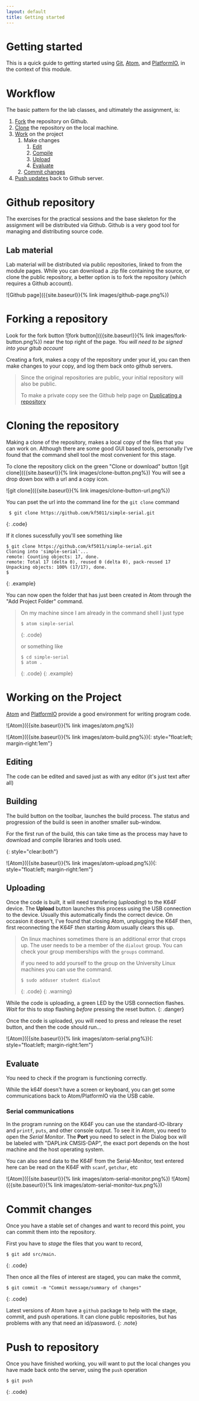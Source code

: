 ```yaml
---
layout: default
title: Getting started
---
```

# Getting started
This is a quick guide to getting started using [Git](https://github.com), [Atom](https://atom.io), and [PlatformIO](http://platformio.org), in the context of this module.

# Workflow
The basic pattern for the lab classes, and ultimately the assignment, is:

 1. [Fork](#forking-a-repository) the repository on Github.
 2. [Clone](#cloning-the-repository) the repository on the local machine.
 3. [Work](#working-on-the-project) on the project
    1. Make changes
       1. [Edit](#editing)
       2. [Compile](#building)
       3. [Upload](#uploading)
       4. [Evaluate](#evaluate)
    2. [Commit changes](#commit-changes)
 5. [Push updates](#push-to-repository) back to Github server.

# Github repository
The exercises for the practical sessions and the base skeleton for the assignment will be distributed via Github.  Github is a very good tool for managing and distributing source code.

## Lab material
Lab material will be distributed via public repositories, linked to from the module pages.  While you can download a .zip file containing the source, or clone the public repository, a better option is to fork the repository (which requires a Github account).

![Github page]({{site.baseurl}}{% link images/github-page.png%})

# Forking a repository
Look for the fork button ![fork button]({{site.baseurl}}{% link images/fork-button.png%}) near the top right of the page.  _You will need to be signed into your gitub account_

Creating a fork, makes a copy of the repository under your id, you can then make changes to your copy, and log them back onto github servers.

 > Since the original repositories are public, your initial repository
 > will also be public.
 >
 > To make a private copy see the Github help page on
 > [Duplicating a repository](https://help.github.com/articles/duplicating-a-repository/)

# Cloning the repository
Making a clone of the repository, makes a local copy of the files that you can work on.  Although there are some good GUI based tools, personally I've found that the command shell tool the most convenient for this stage.

To clone the repository click on the green "Clone or download" button
![git clone]({{site.baseurl}}{% link images/clone-button.png%})  You will see a drop down box with a url and a copy icon.

![git clone]({{site.baseurl}}{% link images/clone-button-url.png%})

You can pset the url into the command line for the `git clone` command

   ```shell_session
    $ git clone https://github.com/kf5011/simple-serial.git
   ```
   {: .code}

If it clones sucessfully you'll see something like

   ```shell_session
   $ git clone https://github.com/kf5011/simple-serial.git
   Cloning into 'simple-serial'...
   remote: Counting objects: 17, done.
   remote: Total 17 (delta 0), reused 0 (delta 0), pack-reused 17
   Unpacking objects: 100% (17/17), done.
   $
   ```
   {: .example}

You can now open the folder that has just been created in Atom through the "Add Project Folder" command.

> On my machine since I am already in the command shell I
> just type
>   ```shell_session
>   $ atom simple-serial
>   ```
>   {:  .code}
>
> or something like
>   ```shell_session
>   $ cd simple-serial
>   $ atom .
>   ```
>   {:  .code}
{:  .example}

# Working on the Project
[Atom](https://atom.io) and [PlatformIO](http://platformio.org/) provide a good environment for writing program code.

![Atom]({{site.baseurl}}{% link images/atom.png%})

![Atom]({{site.baseurl}}{% link images/atom-build.png%}){: style="float:left; margin-right:1em"}
## Editing
The code can be edited and saved just as with any editor (it's just text after all)

## Building
The build button on the toolbar, launches the build process.  The status and progression of the build is seen in another smaller sub-window.

For the first run of the build, this can take time as the process may have to download and compile libraries and tools used.

{: style="clear:both"}

![Atom]({{site.baseurl}}{% link images/atom-upload.png%}){: style="float:left; margin-right:1em"}
## Uploading
Once the code is built, it will need transfering (*uploading*) to the K64F device.  The **Upload** button launches this process using the USB connection to the device.  Usually this automatically finds the correct device.  On occasion it doesn't, I've found that closing Atom, unplugging the K64F then, first reconnecting the K64F _then_ starting Atom usually clears this up.

> On linux machines sometimes there is an additional error that crops up.  The user needs to be a member of the `dialout` group.  You can check your group memberships with the `groups` command.
>
> if you need to add yourself to the group on the University Linux machines you can use the command.
>    ```shell_session
>    $ sudo adduser student dialout
>    ```
>    {:  .code}
{:  .warning}

While the code is uploading, a green LED by the USB connection flashes.  
*Wait* for this to stop flashing _before_ pressing the reset button.
{: .danger}

Once the code is uploaded, you will need to press and release the reset button, and then the code should run...

![Atom]({{site.baseurl}}{% link images/atom-serial.png%}){: style="float:left; margin-right:1em"}
## Evaluate
You need to check if the program is functioning correctly.

While the k64f doesn't have a screen or keyboard, you can get some communications back to Atom/PlatformIO via the USB cable.

### Serial communications
In the program running on the K64F you can use the standard-IO-library and `printf`, `puts`, and other console output.  To see it in Atom, you need to open the _Serial Monitor_.  The **Port** you need to select in the Dialog box will be labeled with "DAPLink CMSIS-DAP", the exact port depends on the host machine and the host operating system.

You can also send data to the K64F from the Serial-Monitor, text entered here can be read on the K64F with `scanf`, `getchar`, etc

![Atom]({{site.baseurl}}{% link images/atom-serial-monitor.png%})
![Atom]({{site.baseurl}}{% link images/atom-serial-monitor-tux.png%})


# Commit changes
Once you have a stable set of changes and want to record this point, you can commit them into the repository.

First you have to _stage_ the files that you want to record,

   ```shell_session
   $ git add src/main.
   ```
   {:  .code}

Then once all the files of interest are staged, you can make the commit,

   ```shell_session
   $ git commit -m "Commit message/summary of changes"
   ```
   {:  .code}

   Latest versions of Atom have a `github` package to help with the stage, commit, and push operations.  It can clone public repositories, but has problems with any that need an id/password.
   {:  .note}

# Push to repository
Once you have finished working, you will want to put the local changes you have made back onto the server, using the `push` operation
   ```shell_session
   $ git push
   ```
   {:  .code}

